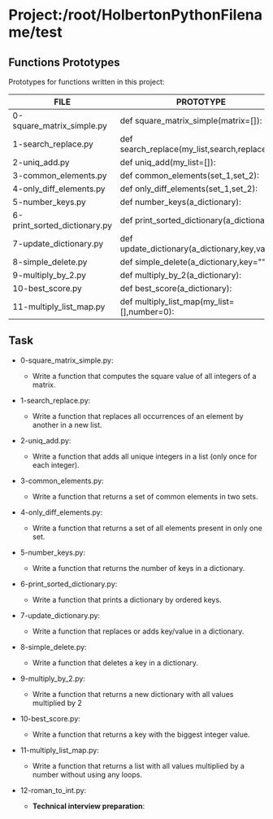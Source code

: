 # Project:/root/HolbertonPythonFilename/test
## Functions Prototypes
Prototypes for functions written in this project:

| FILE  | PROTOTYPE | 
 | ------------- | ------------- |
|0-square_matrix_simple.py|def square_matrix_simple(matrix=[]):|
|1-search_replace.py|def search_replace(my_list,search,replace):|
|2-uniq_add.py|def uniq_add(my_list=[]):|
|3-common_elements.py|def common_elements(set_1,set_2):|
|4-only_diff_elements.py|def only_diff_elements(set_1,set_2):|
|5-number_keys.py|def number_keys(a_dictionary):|
|6-print_sorted_dictionary.py|def print_sorted_dictionary(a_dictionary):|
|7-update_dictionary.py|def update_dictionary(a_dictionary,key,value):|
|8-simple_delete.py|def simple_delete(a_dictionary,key=&quot;&quot;):|
|9-multiply_by_2.py|def multiply_by_2(a_dictionary):|
|10-best_score.py|def best_score(a_dictionary):|
|11-multiply_list_map.py|def multiply_list_map(my_list=[],number=0):|
## Task
- 0-square_matrix_simple.py:
	- Write a function that computes the square value of all integers of a matrix.

- 1-search_replace.py:
	- Write a function that replaces all occurrences of an element by another in a new list.

- 2-uniq_add.py:
	- Write a function that adds all unique integers in a list (only once for each integer).


- 3-common_elements.py:
	- Write a function that returns a set of common elements in two sets.

- 4-only_diff_elements.py:
	- Write a function that returns a set of all elements present in only one set.

- 5-number_keys.py:
	- Write a function that returns the number of keys in a dictionary.

- 6-print_sorted_dictionary.py:
	- Write a function that prints a dictionary by ordered keys.

- 7-update_dictionary.py:
	- Write a function that replaces or adds key/value in a dictionary.

- 8-simple_delete.py:
	- Write a function that deletes a key in a dictionary.

- 9-multiply_by_2.py:
	- Write a function that returns a new dictionary with all values multiplied by 2

- 10-best_score.py:
	- Write a function that returns a key with the biggest integer value.

- 11-multiply_list_map.py:
	- Write a function that returns a list with all values multiplied by a number without using any loops.

- 12-roman_to_int.py:
	- <strong>Technical interview preparation</strong>: 

